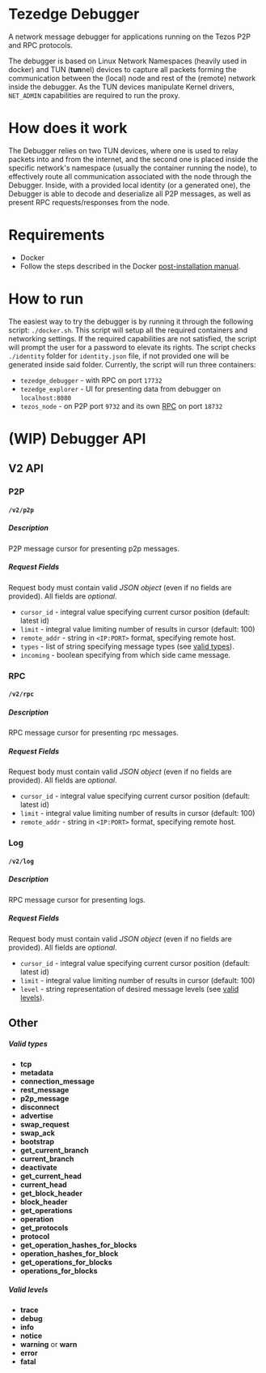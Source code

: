 Tezedge Debugger
================
A network message debugger for applications running on the Tezos P2P and RPC protocols.

The debugger is based on Linux Network Namespaces (heavily used in docker) and TUN  (**tun**nel) devices to capture 
all packets forming the communication between the (local) node and rest of the (remote) network inside the debugger. 
As the TUN devices manipulate Kernel drivers, `NET_ADMIN` capabilities are required to run the proxy.

How does it work
================
The Debugger relies on two TUN devices, where one is used to relay packets into and from the internet, and the second one is
placed inside the specific network's namespace (usually the container running the node), to effectively route all communication 
associated with the node through the Debugger. Inside, with a provided local identity (or a generated one), the Debugger is able to decode and deserialize all P2P messages, as well as present RPC requests/responses from the node.

Requirements
============
* Docker
* Follow the steps described in the Docker [post-installation manual](https://docs.docker.com/engine/install/linux-postinstall/). 

How to run
==========
The easiest way to try the debugger is by running it through the following script: `./docker.sh`. This script will setup
all the required containers and networking settings. If the required capabilities are not satisfied, the script will prompt the user
for a password to elevate its rights. The script checks `./identity` folder for `identity.json` file, if not provided one will be
generated inside said folder. Currently, the script will run three containers:
* `tezedge_debugger` - with RPC on port `17732`
* `tezedge_explorer` - UI for presenting data from debugger on `localhost:8080`
* `tezos_node` - on P2P port `9732` and its own [RPC](https://tezos.gitlab.io/api/rpc.html) on port `18732`

(WIP) Debugger API
==================

## V2 API
### P2P
#### `/v2/p2p`
##### Description
P2P message cursor for presenting p2p messages.

##### Request Fields
Request body must contain valid _JSON object_ (even if no fields are provided).
All fields are _optional_.
* `cursor_id` - integral value specifying current cursor position (default: latest id)
* `limit` - integral value limiting number of results in cursor (default: 100)
* `remote_addr` - string in `<IP:PORT>` format, specifying remote host.
* `types` - list of string specifying message types (see [valid types](#valid-types)).
* `incoming` - boolean specifying from which side came message.

### RPC
#### `/v2/rpc`
##### Description
RPC message cursor for presenting rpc messages.

##### Request Fields
Request body must contain valid _JSON object_ (even if no fields are provided).
All fields are _optional_.
* `cursor_id` - integral value specifying current cursor position (default: latest id)
* `limit` - integral value limiting number of results in cursor (default: 100)
* `remote_addr` - string in `<IP:PORT>` format, specifying remote host.

### Log
#### `/v2/log`
##### Description
RPC message cursor for presenting logs.

##### Request Fields
Request body must contain valid _JSON object_ (even if no fields are provided).
All fields are _optional_.
* `cursor_id` - integral value specifying current cursor position (default: latest id)
* `limit` - integral value limiting number of results in cursor (default: 100)
* `level` - string representation of desired message levels (see [valid levels](#valid-levels)).

## Other
##### Valid types
* __tcp__
* __metadata__
* __connection_message__
* __rest_message__
* __p2p_message__
* __disconnect__
* __advertise__
* __swap_request__
* __swap_ack__
* __bootstrap__
* __get_current_branch__
* __current_branch__
* __deactivate__
* __get_current_head__
* __current_head__
* __get_block_header__
* __block_header__
* __get_operations__
* __operation__
* __get_protocols__
* __protocol__
* __get_operation_hashes_for_blocks__
* __operation_hashes_for_block__
* __get_operations_for_blocks__
* __operations_for_blocks__

##### Valid levels
* __trace__
* __debug__
* __info__
* __notice__
* __warning__ or __warn__
* __error__
* __fatal__

